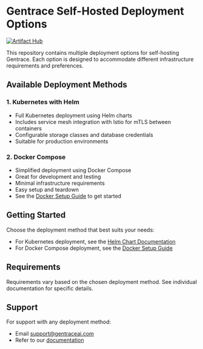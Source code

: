 # Gentrace Self-Hosted Deployment Options

[![Artifact Hub](https://img.shields.io/endpoint?url=https://artifacthub.io/badge/repository/gentrace-self-hosted)](https://artifacthub.io/packages/search?repo=gentrace-self-hosted)

This repository contains multiple deployment options for self-hosting Gentrace. Each option is designed to accommodate different infrastructure requirements and preferences.

## Available Deployment Methods

### 1. Kubernetes with Helm

- Full Kubernetes deployment using Helm charts
- Includes service mesh integration with Istio for mTLS between containers
- Configurable storage classes and database credentials
- Suitable for production environments

### 2. Docker Compose

- Simplified deployment using Docker Compose
- Great for development and testing
- Minimal infrastructure requirements
- Easy setup and teardown
- See the [Docker Setup Guide](./docker/README.md) to get started

## Getting Started

Choose the deployment method that best suits your needs:

- For Kubernetes deployment, see the [Helm Chart Documentation](./kubernetes/helm-chart/README.md)
- For Docker Compose deployment, see the [Docker Setup Guide](./docker/README.md)

## Requirements

Requirements vary based on the chosen deployment method. See individual documentation for specific details.

## Support

For support with any deployment method:

- Email [support@gentraceai.com](mailto:support@gentraceai.com)
- Refer to our [documentation](https://gentrace.ai/docs)
